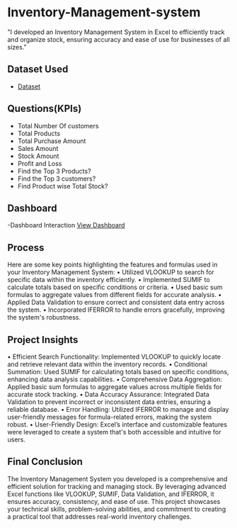 # Inventory-Management-system
"I developed an Inventory Management System in Excel to efficiently track and organize stock, ensuring accuracy and ease of use for businesses of all sizes."

## Dataset Used
- <a href="https://github.com/JaveedBari/Inventory-Management-system/blob/main/Inventory%20Management%20Syetem.xlsx">Dataset</a>

## Questions(KPIs)
- Total Number Of customers
- Total Products
- Total Purchase Amount
- Sales Amount
- Stock Amount
- Profit and Loss
- Find the Top 3 Products?
- Find the Top 3 customers?
- Find Product wise Total Stock?

## Dashboard 
-Dashboard Interaction <a href="https://github.com/JaveedBari/Inventory-Management-system/blob/main/IMS.png">View Dashboard</a>


## Process
Here are some key points highlighting the features and formulas used in your Inventory Management System:
•	Utilized VLOOKUP to search for specific data within the inventory efficiently.
•	Implemented SUMIF to calculate totals based on specific conditions or criteria.
•	Used basic sum formulas to aggregate values from different fields for accurate analysis.
•	Applied Data Validation to ensure correct and consistent data entry across the system.
•	Incorporated IFERROR to handle errors gracefully, improving the system's robustness.

## Project Insights
•	Efficient Search Functionality: Implemented VLOOKUP to quickly locate and retrieve relevant data within the inventory records.
•	Conditional Summation: Used SUMIF for calculating totals based on specific conditions, enhancing data analysis capabilities.
•	Comprehensive Data Aggregation: Applied basic sum formulas to aggregate values across multiple fields for accurate stock tracking.
•	Data Accuracy Assurance: Integrated Data Validation to prevent incorrect or inconsistent data entries, ensuring a reliable database.
•	Error Handling: Utilized IFERROR to manage and display user-friendly messages for formula-related errors, making the system robust.
•	User-Friendly Design: Excel’s interface and customizable features were leveraged to create a system that's both accessible and intuitive for users.

## Final Conclusion
The Inventory Management System you developed is a comprehensive and efficient solution for tracking and managing stock. By leveraging advanced Excel functions like VLOOKUP, SUMIF, Data Validation, and IFERROR, it ensures accuracy, consistency, and ease of use. This project showcases your technical skills, problem-solving abilities, and commitment to creating a practical tool that addresses real-world inventory challenges.


